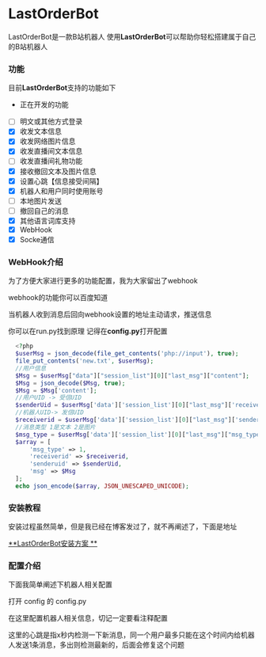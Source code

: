 # LastOrderBot

LastOrderBot是一款B站机器人
使用**LastOrderBot**可以帮助你轻松搭建属于自己的B站机器人

### 功能

目前**LastOrderBot**支持的功能如下

- 正在开发的功能
- [ ] 明文或其他方式登录
- [x] 收发文本信息
- [x] 收发网络图片信息
- [x] 收发直播间文本信息
- [ ] 收发直播间礼物功能
- [x] 接收撤回文本及图片信息
- [x] 设置心跳【信息接受间隔】
- [x] 机器人和用户同时使用账号
- [ ] 本地图片发送
- [ ] 撤回自己的消息
- [x] 其他语言词库支持
- [x] WebHook
- [x] Socke通信

### WebHook介绍

为了方便大家进行更多的功能配置，我为大家留出了webhook

webhook的功能你可以百度知道

当机器人收到消息后回向webhook设置的地址主动请求，推送信息

你可以在run.py找到原理 记得在**config.py**打开配置

  ```php
    <?php
    $userMsg = json_decode(file_get_contents('php://input'), true);
    file_put_contents('new.txt', $userMsg);
    //用户信息
    $Msg = $userMsg["data"]["session_list"][0]["last_msg"]["content"];
    $Msg = json_decode($Msg, true);
    $Msg = $Msg['content'];
    //用户UID -> 受信UID
    $senderUid = $userMsg['data']['session_list'][0]["last_msg"]['receiver_id'];
    //机器人UID-> 发信UID
    $receiverid = $userMsg['data']['session_list'][0]["last_msg"]['sender_uid'];
    //消息类型 1是文本 2是图片
    $msg_type = $userMsg['data']['session_list'][0]["last_msg"]["msg_type"]
    $array = [
        'msg_type' => 1,
        'receiverid' => $receiverid,
        'senderuid' => $senderUid,
        'msg' => $Msg
    ];
    echo json_encode($array, JSON_UNESCAPED_UNICODE);
  ```

### 安装教程

安装过程虽然简单，但是我已经在博客发过了，就不再阐述了，下面是地址

[**LastOrderBot安装方案
**](https://imcys.com/2021/02/19/b%e7%ab%99%e6%9c%ba%e5%99%a8%e4%ba%ba%e6%90%ad%e5%bb%ba-lastorderbot.html)

### 配置介绍

下面我简单阐述下机器人相关配置

打开 config 的 config.py

在这里配置机器人相关信息，切记一定要看注释配置

这里的心跳是指x秒内检测一下新消息，同一个用户最多只能在这个时间内给机器人发送1条消息，多出则检测最新的，后面会修复这个问题